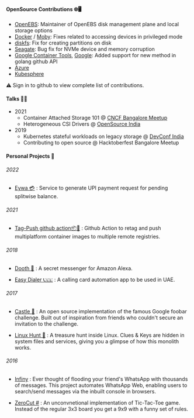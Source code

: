#### OpenSource Contributions 🌐🖥️
- [OpenEBS](https://github.com/pulls?q=is%3Apr+user%3Aopenebs+author%3Aakhilerm): Maintainer of OpenEBS disk management plane and local storage options
- [Docker](https://github.com/pulls?q=is%3Apr+user%3Adocker+author%3Aakhilerm) / [Moby](https://github.com/pulls?q=is%3Apr+user%3Amoby+author%3Aakhilerm): Fixes related to accessing devices in privileged mode
- [diskfs](https://github.com/pulls?q=is%3Apr+user%3Adiskfs+author%3Aakhilerm): Fix for creating partitions on disk 
- [Seagate](https://github.com/pulls?q=is%3Apr+user%3Aseagate+author%3Aakhilerm): Bug fix for NVMe device and memory corruption
- [Google Container Tools](https://github.com/pulls?q=is%3Apr+user%3Agooglecontainertools+author%3Aakhilerm), [Google](https://github.com/pulls?q=is%3Apr+user%3Agoogle+author%3Aakhilerm): Added support for new method in golang github API
- [Azure](https://github.com/pulls?q=is%3Apr+user%3Aazure+author%3Aakhilerm) 
- [Kubesphere](https://github.com/pulls?q=is%3Apr+user%3Akubesphere+author%3Aakhilerm)

⚠️ Sign in to github to view complete list of contributions.


#### Talks 👨🎤
- 2021
    - Container Attached Storage 101 @ [CNCF Bangalore Meetup](https://www.meetup.com/Bangalore-CNCF-Meetup/events/278675768/)
    - Heterogeneous CSI Drivers @ [OpenSource India](https://www.opensourceindia.in/conference-agenda-2021/)
- 2019 
    - Kubernetes stateful workloads on legacy storage @ [DevConf India](https://devconfin19.sched.com/event/RVQZ/kubernetes-stateful-workloads-with-legacy)
    - Contributing to open source @ Hacktoberfest Bangalore Meetup



#### Personal Projects 👨 

###### 2022
- [Eywa 💳](https://github.com/akhilerm/eywa) : Service to generate UPI payment request for pending splitwise balance.


###### 2021
- [Tag-Push github action📦🐬](https://github.com/akhilerm/tag-push-action) : Github Action to retag and push multiplatform container images to multiple remote registries.


###### 2018
- [Dooth 📱](https://github.com/akhilerm/dooth) : A secret messenger for Amazon Alexa.

- [Easy Dialer 📞🇦🇪](https://github.com/akhilerm/easyDialer) : A calling card automation app to be used in UAE.


###### 2017
- [Castle 🏰](https://github.com/akhilerm/Castle) : An open source implementation of the famous Google foobar challenge. Built out of inspiration from friends who couldn't secure an invitation to the challenge.

- [Linux Hunt 🐧](https://github.com/tkm-ce/Linux-Hunt) : A treasure hunt inside Linux. Clues & Keys are hidden in system files and services, giving you a glimpse of how this monolith works.


###### 2016
- [Infiny](https://github.com/akhilerm/Infiny) : Ever thought of flooding your friend's WhatsApp with thousands of messages. This project automates WhatsApp Web, enabling users to search/send messages via the inbuilt console in browsers. 

- [ZeroCut #](https://github.com/akhilerm/ZeroCut) : An unconvnetional implementation of Tic-Tac-Toe game. Instead of the regular 3x3 board you get a 9x9 with a funny set of rules.
